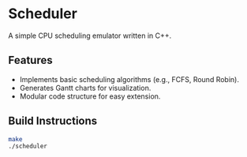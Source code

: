 # Scheduler

A simple CPU scheduling emulator written in C++.

## Features
- Implements basic scheduling algorithms (e.g., FCFS, Round Robin).
- Generates Gantt charts for visualization.
- Modular code structure for easy extension.

## Build Instructions
```bash
make
./scheduler
